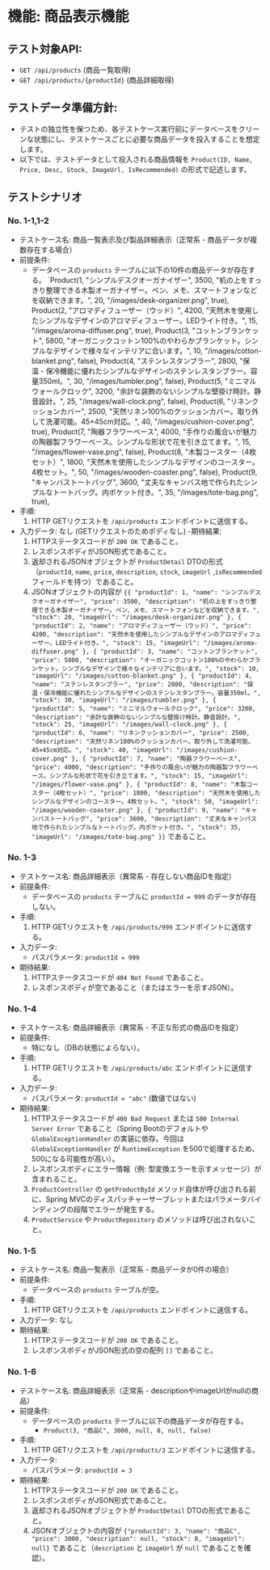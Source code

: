 # 機能: 商品表示機能

## テスト対象API:

- `GET /api/products` (商品一覧取得)
- `GET /api/products/{productId}` (商品詳細取得)

## テストデータ準備方針:

- テストの独立性を保つため、各テストケース実行前にデータベースをクリーンな状態にし、テストケースごとに必要な商品データを投入することを想定します。
- 以下では、テストデータとして投入される商品情報を `Product(ID, Name, Price, Desc, Stock, ImageUrl, IsRecommended)` の形式で記述します。

## テストシナリオ

### No. 1-1,1-2

- テストケース名: 商品一覧表示及び製品詳細表示（正常系 - 商品データが複数存在する場合）
- 前提条件:
  - データベースの `products` テーブルに以下の10件の商品データが存在する。
`Product(1, "シンプルデスクオーガナイザー", 3500, "机の上をすっきり整理できる木製オーガナイザー。ペン、メモ、スマートフォンなどを収納できます。", 20, "/images/desk-organizer.png", true),
Product(2, "アロマディフューザー（ウッド）", 4200, "天然木を使用したシンプルなデザインのアロマディフューザー。LEDライト付き。", 15, "/images/aroma-diffuser.png", true),
Product(3, "コットンブランケット", 5800, "オーガニックコットン100%のやわらかブランケット。シンプルなデザインで様々なインテリアに合います。", 10, "/images/cotton-blanket.png", false),
Product(4, "ステンレスタンブラー", 2800, "保温・保冷機能に優れたシンプルなデザインのステンレスタンブラー。容量350ml。", 30, "/images/tumbler.png", false),
Product(5, "ミニマルウォールクロック", 3200, "余計な装飾のないシンプルな壁掛け時計。静音設計。", 25, "/images/wall-clock.png", false),
Product(6, "リネンクッションカバー", 2500, "天然リネン100%のクッションカバー。取り外して洗濯可能。45×45cm対応。", 40, "/images/cushion-cover.png", true),
Product(7, "陶器フラワーベース", 4000, "手作りの風合いが魅力の陶器製フラワーベース。シンプルな形状で花を引き立てます。", 15, "/images/flower-vase.png", false),
Product(8, "木製コースター（4枚セット）", 1800, "天然木を使用したシンプルなデザインのコースター。4枚セット。", 50, "/images/wooden-coaster.png", false),
Product(9, "キャンバストートバッグ", 3600, "丈夫なキャンバス地で作られたシンプルなトートバッグ。内ポケット付き。", 35, "/images/tote-bag.png", true),
- 手順:
  1. HTTP GETリクエストを `/api/products` エンドポイントに送信する。
- 入力データ: なし (GETリクエストのためボディなし)
-期待結果:
  1. HTTPステータスコードが `200 OK` であること。
  2. レスポンスボディがJSON形式であること。
  3. 返却されるJSONオブジェクトが `ProductDetail` DTOの形式（`productId`, `name`, `price`, `description`, `stock`, `imageUrl` ,`isRecommended`フィールドを持つ）であること。
  4. JSONオブジェクトの内容が `{{
    "productId": 1,
    "name": "シンプルデスクオーガナイザー",
    "price": 3500,
    "description": "机の上をすっきり整理できる木製オーガナイザー。ペン、メモ、スマートフォンなどを収納できます。",
    "stock": 20,
    "imageUrl": "/images/desk-organizer.png"
  },
  {
    "productId": 2,
    "name": "アロマディフューザー（ウッド）",
    "price": 4200,
    "description": "天然木を使用したシンプルなデザインのアロマディフューザー。LEDライト付き。",
    "stock": 15,
    "imageUrl": "/images/aroma-diffuser.png"
  },
  {
    "productId": 3,
    "name": "コットンブランケット",
    "price": 5800,
    "description": "オーガニックコットン100%のやわらかブランケット。シンプルなデザインで様々なインテリアに合います。",
    "stock": 10,
    "imageUrl": "/images/cotton-blanket.png"
  },
  {
    "productId": 4,
    "name": "ステンレスタンブラー",
    "price": 2800,
    "description": "保温・保冷機能に優れたシンプルなデザインのステンレスタンブラー。容量350ml。",
    "stock": 30,
    "imageUrl": "/images/tumbler.png"
  },
  {
    "productId": 5,
    "name": "ミニマルウォールクロック",
    "price": 3200,
    "description": "余計な装飾のないシンプルな壁掛け時計。静音設計。",
    "stock": 25,
    "imageUrl": "/images/wall-clock.png"
  },
  {
    "productId": 6,
    "name": "リネンクッションカバー",
    "price": 2500,
    "description": "天然リネン100%のクッションカバー。取り外して洗濯可能。45×45cm対応。",
    "stock": 40,
    "imageUrl": "/images/cushion-cover.png"
  },
  {
    "productId": 7,
    "name": "陶器フラワーベース",
    "price": 4000,
    "description": "手作りの風合いが魅力の陶器製フラワーベース。シンプルな形状で花を引き立てます。",
    "stock": 15,
    "imageUrl": "/images/flower-vase.png"
  },
  {
    "productId": 8,
    "name": "木製コースター（4枚セット）",
    "price": 1800,
    "description": "天然木を使用したシンプルなデザインのコースター。4枚セット。",
    "stock": 50,
    "imageUrl": "/images/wooden-coaster.png"
  },
  {
    "productId": 9,
    "name": "キャンバストートバッグ",
    "price": 3600,
    "description": "丈夫なキャンバス地で作られたシンプルなトートバッグ。内ポケット付き。",
    "stock": 35,
    "imageUrl": "/images/tote-bag.png"
  }}` であること。

### No. 1-3

- テストケース名: 商品詳細表示（異常系 - 存在しない商品IDを指定）
- 前提条件:
  - データベースの `products` テーブルに `productId = 999` のデータが存在しない。
- 手順:
  1. HTTP GETリクエストを `/api/products/999` エンドポイントに送信する。
- 入力データ:
  - パスパラメータ: `productId = 999`
- 期待結果:
  1. HTTPステータスコードが `404 Not Found` であること。
  2. レスポンスボディが空であること（またはエラーを示すJSON）。

### No. 1-4

- テストケース名: 商品詳細表示（異常系 - 不正な形式の商品IDを指定）
- 前提条件:
  - 特になし（DBの状態によらない）。
- 手順:
  1. HTTP GETリクエストを `/api/products/abc` エンドポイントに送信する。
- 入力データ:
  - パスパラメータ: `productId = "abc"` (数値ではない)
- 期待結果:
  1. HTTPステータスコードが `400 Bad Request` または `500 Internal Server Error` であること（Spring Bootのデフォルトや `GlobalExceptionHandler` の実装に依存。今回は `GlobalExceptionHandler` が `RuntimeException` を500で処理するため、500になる可能性が高い）。
  2. レスポンスボディにエラー情報（例: 型変換エラーを示すメッセージ）が含まれること。
  3. `ProductController` の `getProductById` メソッド自体が呼び出される前に、Spring MVCのディスパッチャーサーブレットまたはパラメータバインディングの段階でエラーが発生する。
  4. `ProductService` や `ProductRepository` のメソッドは呼び出されないこと。

### No. 1-5

- テストケース名: 商品一覧表示（正常系 - 商品データが0件の場合）
- 前提条件:
  - データベースの `products` テーブルが空。
- 手順:
  1. HTTP GETリクエストを `/api/products` エンドポイントに送信する。
- 入力データ: なし
- 期待結果:
  1. HTTPステータスコードが `200 OK` であること。
  2. レスポンスボディがJSON形式の空の配列 `[]` であること。

### No. 1-6

- テストケース名: 商品詳細表示（正常系 - descriptionやimageUrlがnullの商品）
- 前提条件:
  - データベースの `products` テーブルに以下の商品データが存在する。
    - `Product(3, "商品C", 3000, null, 8, null, false)`
- 手順:
  1. HTTP GETリクエストを `/api/products/3` エンドポイントに送信する。
- 入力データ:
  - パスパラメータ: `productId = 3`
- 期待結果:
  1. HTTPステータスコードが `200 OK` であること。
  2. レスポンスボディがJSON形式であること。
  3. 返却されるJSONオブジェクトが `ProductDetail` DTOの形式であること。
  4. JSONオブジェクトの内容が `{"productId": 3, "name": "商品C", "price": 3000, "description": null, "stock": 8, "imageUrl": null}` であること（`description` と `imageUrl` が `null` であることを確認）。
